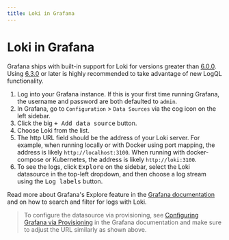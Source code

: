 ```yaml
---
title: Loki in Grafana
---
```

# Loki in Grafana

Grafana ships with built-in support for Loki for versions greater than
[6.0.0](https://grafana.com/grafana/download/6.0.0). Using
[6.3.0](https://grafana.com/grafana/download/6.3.0) or later is highly
recommended to take advantage of new LogQL functionality.

1. Log into your Grafana instance. If this is your first time running
   Grafana, the username and password are both defaulted to `admin`.
2. In Grafana, go to `Configuration` > `Data Sources` via the cog icon on the
   left sidebar.
3. Click the big <kbd>+ Add data source</kbd> button.
4. Choose Loki from the list.
5. The http URL field should be the address of your Loki server. For example,
   when running locally or with Docker using port mapping, the address is
   likely `http://localhost:3100`. When running with docker-compose or
   Kubernetes, the address is likely `http://loki:3100`.
6. To see the logs, click <kbd>Explore</kbd> on the sidebar, select the Loki
   datasource in the top-left dropdown, and then choose a log stream using the
   <kbd>Log labels</kbd> button.

Read more about Grafana's Explore feature in the
[Grafana documentation](http://docs.grafana.org/features/explore) and on how to
search and filter for logs with Loki.

> To configure the datasource via provisioning, see [Configuring Grafana via
> Provisioning](http://docs.grafana.org/features/datasources/loki/#configure-the-datasource-with-provisioning)
> in the Grafana documentation and make sure to adjust the URL similarly as
> shown above.
